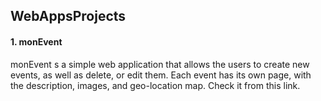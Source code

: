 ## WebAppsProjects

####  1. monEvent<br/>
monEvent s a simple web application that allows the users to create new events, as well as delete, or edit them. Each event has its own page, with the description, images, and geo-location map. Check it from this link.
